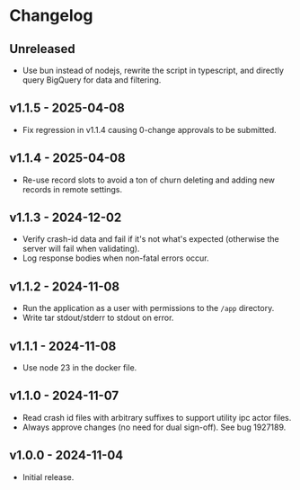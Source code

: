 # Changelog

## Unreleased
- Use bun instead of nodejs, rewrite the script in typescript, and directly query BigQuery for data
  and filtering.

## v1.1.5 - 2025-04-08
- Fix regression in v1.1.4 causing 0-change approvals to be submitted.

## v1.1.4 - 2025-04-08
- Re-use record slots to avoid a ton of churn deleting and adding new records in remote settings.

## v1.1.3 - 2024-12-02
- Verify crash-id data and fail if it's not what's expected (otherwise the server will fail when
  validating).
- Log response bodies when non-fatal errors occur.

## v1.1.2 - 2024-11-08
- Run the application as a user with permissions to the `/app` directory.
- Write tar stdout/stderr to stdout on error.

## v1.1.1 - 2024-11-08
- Use node 23 in the docker file.

## v1.1.0 - 2024-11-07
- Read crash id files with arbitrary suffixes to support utility ipc actor files.
- Always approve changes (no need for dual sign-off). See bug 1927189.

## v1.0.0 - 2024-11-04
- Initial release.
